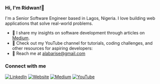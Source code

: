 ### Hi, I'm Ridwan!👋


I'm a Senior Software Engineer based in Lagos, Nigeria. I love building web applications that solve real-world problems.

* 📝 I share my insights on software development through articles on [Medium](https://medium.com/@ridwanray).
* 🎥 Check out my YouTube channel for tutorials, coding challenges, and other resources for aspiring developers: 
* 💬 Reach me at alabarise@gmail.com


### Connect with me

[![LinkedIn](https://img.shields.io/badge/LinkedIn-0077B5?style=for-the-badge&logo=linkedin&logoColor=white)](https://www.linkedin.com/in/ridwanray/)
[![Website](https://img.shields.io/badge/My%20Website-1DA1F2?style=for-the-badge&logo=HTML5&logoColor=white)](https://www.ridwanray.com)
[![Medium](https://img.shields.io/badge/Medium-black?style=for-the-badge&logo=medium)](https://medium.com/@ridwanray)
[![YouTube](https://img.shields.io/badge/YouTube-red?style=for-the-badge&logo=youtube&logoColor=white)](https://www.youtube.com/@ridwanray)
